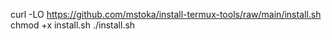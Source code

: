 curl -LO https://github.com/mstoka/install-termux-tools/raw/main/install.sh
chmod +x install.sh
./install.sh
